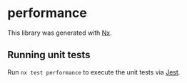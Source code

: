 # performance

This library was generated with [Nx](https://nx.dev).

## Running unit tests

Run `nx test performance` to execute the unit tests via [Jest](https://jestjs.io).
